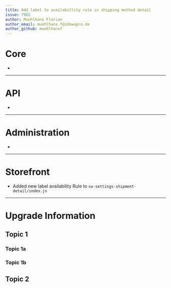 ```yaml
---
title: Add label to availabitlity rule in shipping method detail
issue: 7962
author: Muehlhans Florian
author_email: muehlhans.f@idowapro.de 
author_github: muehlhansf
---
```

# Core
*  
___
# API
*  
___
# Administration
*  
___
# Storefront
*  Added new label availability Rule to `sw-settings-shipment-detail/index.js`
___
# Upgrade Information
## Topic 1
### Topic 1a
### Topic 1b
## Topic 2
